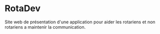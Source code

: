 # RotaDev
Site web de présentation d'une application pour aider les rotariens et non rotariens a maintenir la communication.
